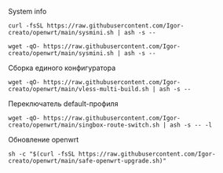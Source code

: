 System info
```ash
curl -fsSL https://raw.githubusercontent.com/Igor-creato/openwrt/main/sysmini.sh | ash -s --
```
```ash
wget -qO- https://raw.githubusercontent.com/Igor-creato/openwrt/main/sysmini.sh | ash -s --
```
 Сборка единого конфигуратора
 ```ash
wget -qO- https://raw.githubusercontent.com/Igor-creato/openwrt/main/vless-multi-build.sh | ash -s --
```
 Переключатель default-профиля
```ash
wget -qO- https://raw.githubusercontent.com/Igor-creato/openwrt/main/singbox-route-switch.sh | ash -s -- -l
```
Обновление openwrt
```ash
sh -c "$(curl -fsSL https://raw.githubusercontent.com/Igor-creato/openwrt/main/safe-openwrt-upgrade.sh)"
```
